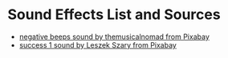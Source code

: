 # Sound Effects List and Sources

* [negative beeps sound by themusicalnomad from Pixabay](https://pixabay.com/sound-effects/search/wrong/)
* [success 1 sound by Leszek Szary from Pixabay](https://pixabay.com/sound-effects/search/finished/)
